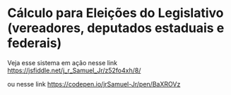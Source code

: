 # Cálculo para Eleições do Legislativo (vereadores, deputados estaduais e federais)

Veja esse sistema em ação nesse link
https://jsfiddle.net/j_r_Samuel_Jr/z52fo4xh/8/

ou nesse link
https://codepen.io/jrSamuel-Jr/pen/BaXROVz
